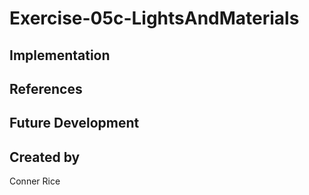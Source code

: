 # Exercise-05c-LightsAndMaterials


## Implementation

## References

## Future Development

## Created by
Conner Rice
